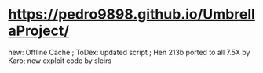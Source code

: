 # https://pedro9898.github.io/UmbrellaProject/

new:
Offline Cache ;
ToDex: updated script ;
Hen 213b ported to all 7.5X by Karo;
new exploit code by sleirs
